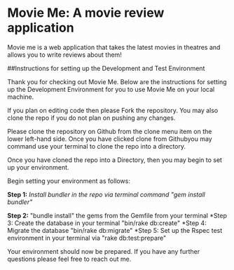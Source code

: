 # Movie Me: A movie review application
Movie me is a web application that takes the latest movies in theatres and allows you to write reviews about them!

##Instructions for setting up the Development and Test Environment

Thank you for checking out Movie Me. Below are the instructions for setting up the Development Environment for you to use Movie Me on your local machine.

If you plan on editing code then please Fork the repository. You may also clone the repo if you do not plan on pushing any changes.

Please clone the repository on Github from the clone menu item on the lower left-hand side. Once you have clicked clone from Githubyou may command use your terminal to clone the repo into a directory.

Once you have cloned the repo into a Directory, then you may begin to set up your environment.

Begin setting your environment as follows:

  **Step 1:** *Install bundler in the repo via terminal command "gem install bundler"*

  **Step 2:** "bundle install" the gems from the Gemfile from your terminal
  *Step 3: Create the database in your terminal "bin/rake db:create"
  *Step 4: Migrate the database "bin/rake db:migrate"
  *Step 5: Set up the Rspec test environment in your terminal via "rake db:test:prepare"

Your environment should now be prepared. If you have any further questions please feel free to reach out me.